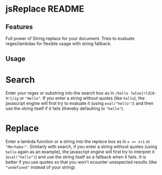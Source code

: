 # jsReplace README

## Features

Full power of String.replace for your document. Tries to evaluate regex/lambdas for flexible usage with string fallback.

## Usage

# Search

Enter your regex or substring into the search box as in `/hello ?w[oe]rld[0-9!]/ig` or `"Hello"`. If you enter a string without quotes (like `hello`), the javascript engine will first try to evaluate it (using `eval("hello")`) and then use the string itself if it fails (thereby defaulting to `"hello"`).

# Replace

Enter a lambda function or a string into the replace box as in `x => x+1` or `"Merhaba!"`. Similarly with search, if you enter a string without quotes (using `hello` again as an example), the javascript engine will first try to interpret it (`eval("hello")`) and use the string itself as a fallback when it fails. It is better if you use quotes so that you won't ecounter unexpected results (like `"undefined"` instead of your string).
